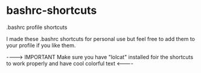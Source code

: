 # bashrc-shortcuts
.bashrc profile shortcuts


I made these .bashrc shortcuts for personal use but feel free to add them to your profile if you like them.

---->  IMPORTANT  Make sure you have "lolcat" installed foir the shortcuts to work properly and have cool colorful text  <----
